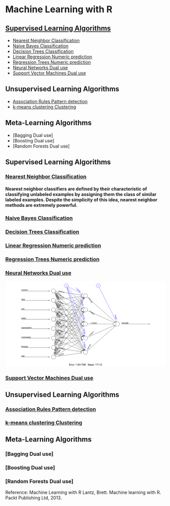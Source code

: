 # Machine Learning with R

## [Supervised Learning Algorithms](#supervised-learning-algorithms)
* [Nearest Neighbor Classification](#nearest-eighbor-classification)
* [Naive Bayes Classification](#naive-bayes-classification)
* [Decision Trees Classification](#decision-tree-classification)
* [Linear Regression Numeric prediction](#linear-regression-numeric-prediction)
* [Regression Trees Numeric prediction](#regression-trees-numeric-prediction)
* [Neural Networks Dual use](#neural-networks-dual-use)
* [Support Vector Machines Dual use](#support-vector-machines-dual-use)

## Unsupervised Learning Algorithms
* [Association Rules Pattern detection](https://github.com/kvinlazy/ML_R/blob/master/test_aprori.R)
* [k-means clustering Clustering](https://github.com/kvinlazy/ML_R/blob/master/test_k.R)

## Meta-Learning Algorithms
* [Bagging Dual use]
* [Boosting Dual use]
* [Random Forests Dual use]

## Supervised Learning Algorithms
### [Nearest Neighbor Classification](https://github.com/kvinlazy/ML_R/blob/master/test_OCR.R)
####  Nearest neighbor classifiers are defined by their characteristic of classifying unlabeled examples by assigning them the class of similar labeled examples. Despite the simplicity of this idea, nearest neighbor methods are extremely powerful.
### [Naive Bayes Classification](https://github.com/kvinlazy/ML_R/blob/master/test_OCR.R)
### [Decision Trees Classification](https://github.com/kvinlazy/ML_R/blob/master/test_c50.R)
### [Linear Regression Numeric prediction](https://github.com/kvinlazy/ML_R/blob/master/test_linear.R)
### [Regression Trees Numeric prediction](https://github.com/kvinlazy/ML_R/blob/master/test_cortree.R)
### [Neural Networks Dual use](https://github.com/kvinlazy/ML_R/blob/master/test_neutralnet.R)
![Neural Network](./images/neutralnet.png)
### [Support Vector Machines Dual use](https://github.com/kvinlazy/ML_R/blob/master/test_OCR.R)

## Unsupervised Learning Algorithms
### [Association Rules Pattern detection](https://github.com/kvinlazy/ML_R/blob/master/test_aprori.R)
### [k-means clustering Clustering](https://github.com/kvinlazy/ML_R/blob/master/test_k.R)

## Meta-Learning Algorithms
### [Bagging Dual use]
### [Boosting Dual use]
### [Random Forests Dual use]

Reference: 
Machine Learning with R
Lantz, Brett. Machine learning with R. Packt Publishing Ltd, 2013.
